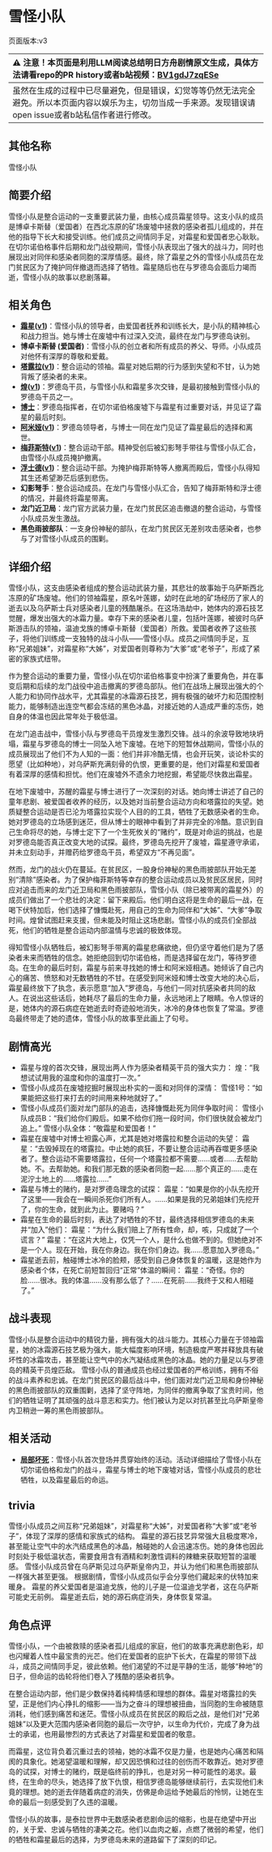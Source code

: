 # 雪怪小队
页面版本:v3
 

| :warning: 注意！本页面是利用LLM阅读总结明日方舟剧情原文生成，具体方法请看repo的PR history或者b站视频：[BV1gdJ7zqESe](https://www.bilibili.com/video/BV1gdJ7zqESe/)         |
|:----------------------------|
| 虽然在生成的过程中已尽量避免，但是错误，幻觉等等仍然无法完全避免。所以本页面内容以娱乐为主，切勿当成一手来源。发现错误请open issue或者b站私信作者进行修改。|



## 其他名称
雪怪小队
## 简要介绍
雪怪小队是整合运动的一支重要武装力量，由核心成员霜星领导。这支小队的成员是博卓卡斯替（爱国者）在西北冻原的矿场废墟中拯救的感染者孤儿组成的，并在他的指导下长大和接受训练。他们成员之间情同手足，对霜星和爱国者忠心耿耿。在切尔诺伯格事件后期和龙门战役期间，雪怪小队表现出了强大的战斗力，同时也展现出对同伴和感染者同胞的深厚情感。最终，除了霜星之外的雪怪小队成员在龙门贫民区为了掩护同伴撤退而选择了牺牲。霜星随后也在与罗德岛会面后力竭而逝，雪怪小队的故事以悲剧落幕。
## 相关角色
-   **[霜星](extended_char_shuang_xing.md)([v1](../chars/extended_char_shuang_xing.md))**：雪怪小队的领导者，由爱国者抚养和训练长大，是小队的精神核心和战力担当。她与博士在废墟中有过深入交流，最终在龙门与罗德岛诀别。
-   **博卓卡斯替 (爱国者)**：雪怪小队的创立者和所有成员的养父、导师。小队成员对他怀有深厚的尊敬和爱戴。
-   **[塔露拉](extended_char_ta_lu_la.md)([v1](../chars/extended_char_386da9.md))**：整合运动的领袖。霜星对她后期的行为感到失望和不甘，认为她背叛了感染者的未来。
-   **[煌](char_017_huang.md)([v1](../chars/char_017_huang.md))**：罗德岛干员，与雪怪小队和霜星多次交锋，是最初接触到雪怪小队的罗德岛干员之一。
-   **[博士](extended_char_bo_shi.md)**：罗德岛指挥者，在切尔诺伯格废墟下与霜星有过重要对话，并见证了霜星的最后时刻。
-   **[阿米娅](char_002_amiya.md)([v1](../chars/char_002_amiya.md))**：罗德岛领导者，与博士一同在龙门见证了霜星最后的选择和离世。
-   **[梅菲斯特](extended_char_mei_fei_si_te.md)([v1](../chars/extended_char_mei_fei_si_te.md))**：整合运动干部。精神受创后被幻影弩手带往与雪怪小队汇合，由雪怪小队成员掩护撤离。
-   **[浮士德](extended_char_fu_shi_de.md)([v1](../chars/extended_char_fu_shi_de.md))**：整合运动干部。为掩护梅菲斯特等人撤离而殿后，雪怪小队得知其生还希望渺茫后感到悲伤。
-   **幻影弩手**：整合运动成员。在龙门与雪怪小队汇合，告知了梅菲斯特和浮士德的情况，并最终将霜星带离。
-   **龙门近卫局**：龙门官方武装力量，在龙门贫民区追击撤退的整合运动，与雪怪小队成员发生激战。
-   **黑色雨披部队**：一支身份神秘的部队，在龙门贫民区无差别攻击感染者，也参与了对雪怪小队成员的围剿。
## 详细介绍
雪怪小队，这支由感染者组成的整合运动武装力量，其悲壮的故事始于乌萨斯西北冻原的矿场废墟。他们的领袖霜星，原名叶莲娜，幼时在此地的矿场经历了家人的逝去以及乌萨斯士兵对感染者儿童的残酷屠杀。在这场浩劫中，她体内的源石技艺觉醒，爆发出强大的冰霜力量。幸存下来的感染者儿童，包括叶莲娜，被彼时乌萨斯游击队的领袖，温迪戈族的博卓卡斯替（爱国者）所救。爱国者收养了这些孩子，将他们训练成一支独特的战斗小队——雪怪小队。成员之间情同手足，互称“兄弟姐妹”，对霜星称“大姊”，对爱国者则尊称为“大爹”或“老爷子”，形成了紧密的家族式纽带。

作为整合运动的重要力量，雪怪小队在切尔诺伯格事变中扮演了重要角色，并在事变后期和后续的龙门战役中追击撤离的罗德岛部队。他们在战场上展现出强大的个人能力和协同作战水平，尤其霜星的冰霜源石技艺，拥有极强的破坏力和范围控制能力，能够制造出连空气都会冻结的黑色冰晶，对接近她的人造成严重的冻伤，她自身的体温也因此常年处于极低温。

在龙门追击战中，雪怪小队与罗德岛干员煌发生激烈交锋。战斗的余波导致地块坍塌，霜星与罗德岛的博士一同坠入地下废墟。在地下的短暂休战期间，雪怪小队的成员展现出了他们不为人知的一面：他们并非冷酷无情，也会开玩笑，谈论朴实的愿望（比如种地），对乌萨斯充满刻骨的仇恨，更重要的是，他们对霜星和爱国者有着深厚的感情和担忧。他们在废墟外不遗余力地挖掘，希望能尽快救出霜星。

在地下废墟中，苏醒的霜星与博士进行了一次深刻的对话。她向博士讲述了自己的童年悲剧、被爱国者收养的经历，以及她对当前整合运动方向和塔露拉的失望。她质疑整合运动是否已沦为塔露拉实现个人目的的工具，牺牲了无数感染者的生命。她对罗德岛的立场感到迷茫，但从博士的眼神中看到了并非完全的冷酷。意识到自己生命将尽的她，与博士定下了一个生死攸关的“赌约”，既是对命运的挑战，也是对罗德岛能否真正改变大地的试探。最终，罗德岛先挖开了废墟，霜星遵守承诺，并未立刻动手，并赠药给罗德岛干员，希望双方“不再见面”。

然而，龙门的战火仍在蔓延。在贫民区，一股身份神秘的黑色雨披部队开始无差别“清除”感染者。为了保护梅菲斯特等幸存的整合运动成员以及贫民区居民，同时应对追击而来的龙门近卫局和黑色雨披部队，雪怪小队（除已被带离的霜星外）的成员们做出了一个悲壮的决定：留下来殿后。他们明白这将是生命的最后一战，在喝下伏特加后，他们选择了慷慨赴死，用自己的生命为同伴和“大姊”、“大爹”争取时间。煌曾试图赶来支援，但未能及时阻止这场悲剧。雪怪小队的成员们全部战死，他们的牺牲是整合运动内部温情与忠诚的极致体现。

得知雪怪小队牺牲后，被幻影弩手带离的霜星悲痛欲绝，但仍坚守着他们是为了感染者未来而牺牲的信念。她拒绝回到切尔诺伯格，而是选择留在龙门，等待罗德岛。在生命的最后时刻，霜星与前来寻找她的博士和阿米娅相遇。她倾诉了自己内心的痛苦、愤怒和对无数牺牲的不甘。在感受到阿米娅和博士改变大地的决心后，霜星最终放下了执念，表示愿意“加入”罗德岛，与他们一同对抗感染者共同的敌人。在说出这些话后，她耗尽了最后的生命力量，永远地闭上了眼睛。令人惊讶的是，她体内的源石病症在她逝去时奇迹般地消失，冰冷的身体也恢复了常温。罗德岛最终带走了她的遗体，雪怪小队的故事至此画上了句号。
## 剧情高光
- 霜星与煌的首次交锋，展现出两人作为感染者精英干员的强大实力：
  煌：“我想试试用我的温度和你的温度打一次。”
- 雪怪小队成员在废墟挖掘时展现出朴实的一面和对同伴的深情：
  雪怪1号：“如果能把这些打来打去的时间用来种地就好了。”
- 雪怪小队成员们面对龙门部队的追击，选择慷慨赴死为同伴争取时间：
  雪怪小队成员B：“我们给你们殿后。如果不给你们拖一段时间，你们很快就会被龙门追上。”
  雪怪小队全体：“敬霜星和爱国者！”
- 霜星在废墟中对博士袒露心声，尤其是她对塔露拉和整合运动的失望：
  霜星：“去毁掉现在的塔露拉。中止她的疯狂，不要让整合运动再吞噬更多感染者了。整合运动不需要塔露拉，任何一个塔露拉都不需要......或者......去帮助她。不。去帮助她。和我们那无数的感染者同胞一起......那个真正的......走在泥泞土地上的......塔露拉......”
- 霜星与博士的赌约，是对罗德岛理念的试探：
  霜星：“如果是你的小队先挖开了这里——我会在一瞬间杀死你们所有人。......如果是我的兄弟姐妹们先挖开了，你的生命，就到此为止。要赌吗？”
- 霜星在生命的最后时刻，表达了对牺牲的不甘，最终选择相信罗德岛的未来并“加入”他们：
  霜星：“为什么我们赔上了所有性命，却，咳，只成就了一个谎言？”
  霜星：“在这片大地上，仅凭一个人，是什么也做不到的。但她绝对不是一个人。现在开始，我在你身边。我在你们身边。我......愿意加入罗德岛。”
- 霜星逝去前，触碰博士冰冷的脸颊，感受到自己身体恢复的温暖，这是她作为感染者个体，在死亡前短暂回归“正常”体温的瞬间：
  霜星：“奇怪。你的脸......很冰。我的体温......没有那么低了？......在死前......我终于又和人相碰了。”
## 战斗表现
雪怪小队是整合运动中的精锐力量，拥有强大的战斗能力。其核心力量在于领袖霜星，她的冰霜源石技艺极为强大，能大幅度影响环境，制造极度严寒并释放具有破坏性的冰霜攻击，甚至能让空气中的水汽凝结成黑色的冰晶。她的力量足以与罗德岛的精英干员煌匹敌。
雪怪小队的普通成员也经过爱国者的严格训练，拥有不俗的战斗素养和忠诚。在龙门贫民区的最后战斗中，他们面对龙门近卫局和身份神秘的黑色雨披部队的双重围剿，选择了坚守阵地，为同伴的撤离争取了宝贵时间，他们的牺牲证明了其顽强的战斗意志和实力。他们被认为足以对抗甚至比乌萨斯皇帝内卫稍逊一筹的黑色雨披部队。
## 相关活动
-   **[局部坏死](../stories/main_6.md)**：雪怪小队首次登场并贯穿始终的活动。活动详细描绘了雪怪小队在切尔诺伯格和龙门的战斗，霜星与博士的地下废墟对话，雪怪小队成员的悲壮牺牲，以及霜星最后的命运。
## trivia
雪怪小队成员之间互称“兄弟姐妹”，对霜星称“大姊”，对爱国者称“大爹”或“老爷子”，体现了深厚的感情和家族式的结构。
霜星的源石技艺异常强大且极度寒冷，甚至能让空气中的水汽结成黑色的冰晶，触碰她的人会迅速冻伤。她的身体也因此时刻处于极低温状态，需要食用含有酒精和刺激性调料的辣糖来获取短暂的温暖感。
雪怪小队成员曾在乌萨斯见过乌萨斯皇帝内卫，并认为他们和黑色雨披部队一样强大甚至更强。
根据剧情，雪怪小队成员似乎会分享他们藏起来的伏特加来暖身。
霜星的养父爱国者是温迪戈族，他的儿子是一位温迪戈学者，这在乌萨斯可能史无前例。
霜星逝去后，她的源石病症消失，身体恢复常温。
## 角色点评
雪怪小队，一个由被救赎的感染者孤儿组成的家庭，他们的故事充满悲剧色彩，却也闪耀着人性中最宝贵的光芒。他们在爱国者的庇护下长大，在霜星的带领下战斗，成员之间情同手足，彼此依赖。他们渴望的不过是平静的生活，能够“种地”的日子，但命运的齿轮将他们卷入了残酷的感染者抗争。

在整合运动内部，他们是少数保持着纯粹情感和理想的群体。霜星对塔露拉的失望，正是他们内心挣扎的缩影——当为之奋斗的理想被扭曲，当同胞的生命被随意消耗，他们感到痛苦和迷茫。雪怪小队成员在贫民区的殿后之战，是他们对“兄弟姐妹”以及更大范围内感染者同胞的最后一次守护，以生命为代价，完成了身为战士的承诺，也用最惨烈的方式表达了对霜星和爱国者的敬意。

而霜星，这位背负着沉重过去的领袖，她的冰霜不仅是力量，也是她内心痛苦和隔阂的具象化。她渴望温暖和理解，却又因恐惧和过往的创伤而不敢靠近。她对罗德岛的试探，对博士的赌约，既是临终前的挣扎，也是对另一种可能性的渴求。最终，在生命的尽头，她选择了放下仇恨，相信罗德岛能够继续前行，去实现他们未竟的理想。她的逝去伴随着病症的消失，仿佛是命运给予她最后的怜悯，让她在生命的最后一刻感受到了久违的温暖。

雪怪小队的故事，是泰拉世界中无数感染者悲剧命运的缩影，也是在绝望中开出的，关于爱、忠诚与牺牲的凄美之花。他们以血肉之躯，点燃了微弱的希望，他们的牺牲和霜星最后的选择，为罗德岛未来的道路留下了深刻的印记。